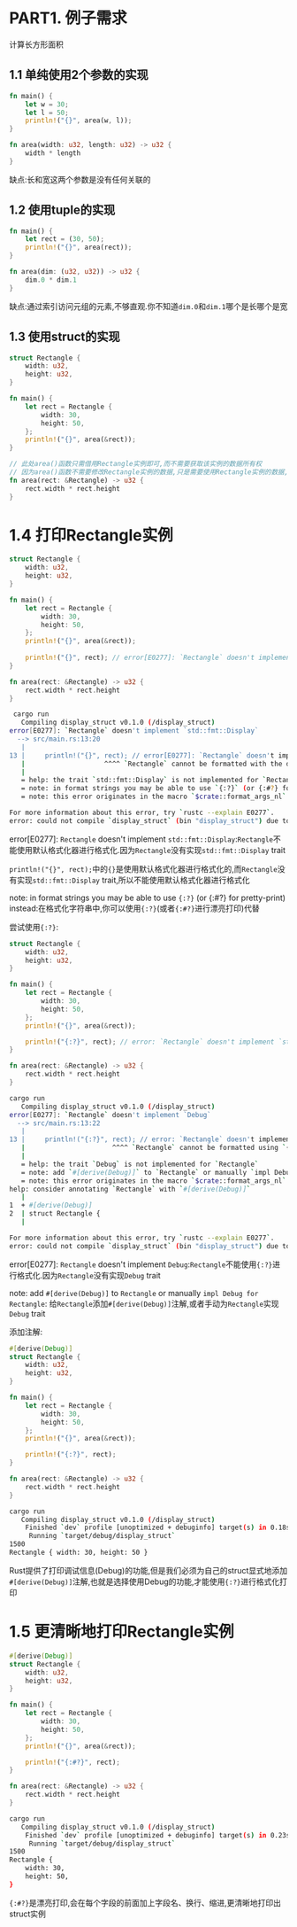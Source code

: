 # PART1. 例子需求

计算长方形面积

## 1.1 单纯使用2个参数的实现

```rust
fn main() {
    let w = 30;
    let l = 50;
    println!("{}", area(w, l));
}

fn area(width: u32, length: u32) -> u32 {
    width * length
}
```

缺点:长和宽这两个参数是没有任何关联的

## 1.2 使用tuple的实现

```rust
fn main() {
    let rect = (30, 50);
    println!("{}", area(rect));
}

fn area(dim: (u32, u32)) -> u32 {
    dim.0 * dim.1
}
```

缺点:通过索引访问元组的元素,不够直观.你不知道`dim.0`和`dim.1`哪个是长哪个是宽

## 1.3 使用struct的实现

```rust
struct Rectangle {
    width: u32,
    height: u32,
}

fn main() {
    let rect = Rectangle {
        width: 30,
        height: 50,
    };
    println!("{}", area(&rect));
}

// 此处area()函数只需借用Rectangle实例即可,而不需要获取该实例的数据所有权
// 因为area()函数不需要修改Rectangle实例的数据,只是需要使用Rectangle实例的数据,所以不需要获取所有权
fn area(rect: &Rectangle) -> u32 {
    rect.width * rect.height
}
```

# 1.4 打印Rectangle实例

```rust
struct Rectangle {
    width: u32,
    height: u32,
}

fn main() {
    let rect = Rectangle {
        width: 30,
        height: 50,
    };
    println!("{}", area(&rect));
    
    println!("{}", rect); // error[E0277]: `Rectangle` doesn't implement `std::fmt::Display`
}

fn area(rect: &Rectangle) -> u32 {
    rect.width * rect.height
}
```

```bash
 cargo run
   Compiling display_struct v0.1.0 (/display_struct)
error[E0277]: `Rectangle` doesn't implement `std::fmt::Display`
  --> src/main.rs:13:20
   |
13 |     println!("{}", rect); // error[E0277]: `Rectangle` doesn't implement `std::fmt::Display`
   |                    ^^^^ `Rectangle` cannot be formatted with the default formatter
   |
   = help: the trait `std::fmt::Display` is not implemented for `Rectangle`
   = note: in format strings you may be able to use `{:?}` (or {:#?} for pretty-print) instead
   = note: this error originates in the macro `$crate::format_args_nl` which comes from the expansion of the macro `println` (in Nightly builds, run with -Z macro-backtrace for more info)

For more information about this error, try `rustc --explain E0277`.
error: could not compile `display_struct` (bin "display_struct") due to 1 previous error
```

error[E0277]: `Rectangle` doesn't implement `std::fmt::Display`:`Rectangle`不能使用默认格式化器进行格式化.因为`Rectangle`没有实现`std::fmt::Display` trait

`println!("{}", rect);`中的`{}`是使用默认格式化器进行格式化的,而`Rectangle`没有实现`std::fmt::Display` trait,所以不能使用默认格式化器进行格式化

note: in format strings you may be able to use `{:?}` (or {:#?} for pretty-print) instead:在格式化字符串中,你可以使用`{:?}`(或者`{:#?}`进行漂亮打印)代替

尝试使用`{:?}`:

```rust
struct Rectangle {
    width: u32,
    height: u32,
}

fn main() {
    let rect = Rectangle {
        width: 30,
        height: 50,
    };
    println!("{}", area(&rect));

    println!("{:?}", rect); // error: `Rectangle` doesn't implement `std::fmt::Debug`
}

fn area(rect: &Rectangle) -> u32 {
    rect.width * rect.height
}
```

```bash
cargo run
   Compiling display_struct v0.1.0 (/display_struct)
error[E0277]: `Rectangle` doesn't implement `Debug`
  --> src/main.rs:13:22
   |
13 |     println!("{:?}", rect); // error: `Rectangle` doesn't implement `std::fmt::Debug`
   |                      ^^^^ `Rectangle` cannot be formatted using `{:?}`
   |
   = help: the trait `Debug` is not implemented for `Rectangle`
   = note: add `#[derive(Debug)]` to `Rectangle` or manually `impl Debug for Rectangle`
   = note: this error originates in the macro `$crate::format_args_nl` which comes from the expansion of the macro `println` (in Nightly builds, run with -Z macro-backtrace for more info)
help: consider annotating `Rectangle` with `#[derive(Debug)]`
   |
1  + #[derive(Debug)]
2  | struct Rectangle {
   |

For more information about this error, try `rustc --explain E0277`.
error: could not compile `display_struct` (bin "display_struct") due to 1 previous error
```

error[E0277]: `Rectangle` doesn't implement `Debug`:`Rectangle`不能使用`{:?}`进行格式化.因为`Rectangle`没有实现`Debug` trait

note: add `#[derive(Debug)]` to `Rectangle` or manually `impl Debug for Rectangle`: 给`Rectangle`添加`#[derive(Debug)]`注解,或者手动为`Rectangle`实现`Debug` trait

添加注解:

```rust
#[derive(Debug)]
struct Rectangle {
    width: u32,
    height: u32,
}

fn main() {
    let rect = Rectangle {
        width: 30,
        height: 50,
    };
    println!("{}", area(&rect));

    println!("{:?}", rect);
}

fn area(rect: &Rectangle) -> u32 {
    rect.width * rect.height
}
```

```bash
cargo run
   Compiling display_struct v0.1.0 (/display_struct)
    Finished `dev` profile [unoptimized + debuginfo] target(s) in 0.18s
     Running `target/debug/display_struct`
1500
Rectangle { width: 30, height: 50 }
```

Rust提供了打印调试信息(Debug)的功能,但是我们必须为自己的struct显式地添加`#[derive(Debug)]`注解,也就是选择使用Debug的功能,才能使用`{:?}`进行格式化打印

# 1.5 更清晰地打印Rectangle实例

```rust
#[derive(Debug)]
struct Rectangle {
    width: u32,
    height: u32,
}

fn main() {
    let rect = Rectangle {
        width: 30,
        height: 50,
    };
    println!("{}", area(&rect));

    println!("{:#?}", rect);
}

fn area(rect: &Rectangle) -> u32 {
    rect.width * rect.height
}
```

```bash
cargo run
   Compiling display_struct v0.1.0 (/display_struct)
    Finished `dev` profile [unoptimized + debuginfo] target(s) in 0.23s
     Running `target/debug/display_struct`
1500
Rectangle {
    width: 30,
    height: 50,
}
```

`{:#?}`是漂亮打印,会在每个字段的前面加上字段名、换行、缩进,更清晰地打印出struct实例